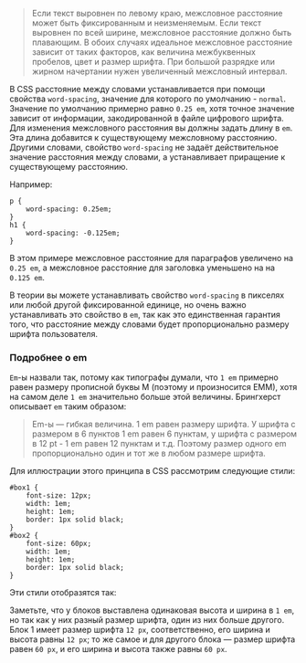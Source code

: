 > Если текст выровнен по левому краю, межсловное расстояние может быть фиксированным и неизменяемым. Если текст выровнен по всей ширине, межсловное расстояние должно быть плавающим. В обоих случаях идеальное межсловное расстояние зависит от таких факторов, как величина межбуквенных пробелов, цвет и размер шрифта. При большой разрядке или жирном начертании нужен увеличенный межсловный интервал.

В <abbr>CSS</abbr> расстояние между словами устанавливается при помощи свойства `word-spacing`, значение для которого по умолчанию - `normal`. Значение по умолчанию примерно равно `0.25 em`, хотя точное значение зависит от информации, закодированной в файле цифрового шрифта. Для изменения межсловного расстояния вы должны задать длину в `em`. Эта длина добавится к существующему межсловному расстоянию. Другими словами, свойство `word-spacing` не задаёт действительное значение расстояния между словами, а устанавливает приращение к существующему расстоянию.

Например:

    p {
        word-spacing: 0.25em;
    }
    h1 {
        word-spacing: -0.125em;
    }

В этом примере межсловное расстояние для параграфов увеличено на `0.25 em`, а межсловное расстояние для заголовка уменьшено на на `0.125 em`.

В теории вы можете устанавливать свойство `word-spacing` в пикселях или любой другой фиксированной единице, но очень важно устанавливать это свойство в `em`, так как это единственная гарантия того, что расстояние между словами будет пропорционально размеру шрифта пользователя.

### Подробнее о em

`Em`-ы назвали так, потому как типографы думали, что `1 em` примерно равен размеру прописной буквы M (поэтому и произносится EMM), хотя на самом деле `1 em` значительно больше этой величины. Брингхерст описывает `em` таким образом:

> Еm-ы — гибкая величина. 1 em равен размеру шрифта. У шрифта с размером в 6 пунктов 1 em равен 6 пунктам, у шрифта с размером в 12 pt - 1 em равен 12 пунктам и т.д. Поэтому размер одного em пропорционально один и тот же в любом размере шрифта.

Для иллюстрации этого принципа в <abbr>CSS</abbr> рассмотрим следующие стили:

    #box1 {
        font-size: 12px;
        width: 1em;
        height: 1em;
        border: 1px solid black;
    }
    #box2 {
        font-size: 60px;
        width: 1em;
        height: 1em;
        border: 1px solid black;
    }

Эти стили отобразятся так:

<div class="example_content">
<section id="example_box1"></section>
<section id="example_box2"></section>
</div>

Заметьте, что у блоков выставлена одинаковая высота и ширина в `1 em`, но так как у них разный размер шрифта, один из них больше другого. Блок 1 имеет размер шрифта `12 px`, соответственно, его ширина и высота равны `12 px`; то же самое и для другого блока — размер шрифта равен `60 px`, и его ширина и высота также равны `60 px`.